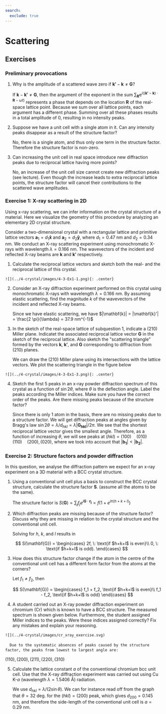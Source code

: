 ```yaml
---
search:
  exclude: true
---
```


# Scattering

## Exercises

### Preliminary provocations

  1.  Why is the amplitude of a scattered wave zero if $\mathbf{k'}-\mathbf{k} \neq \mathbf{G}$?

      If $\mathbf{k}-\mathbf{k'}\neq \mathbf{G}$, then the argument of the exponent in the sum  $\sum_\mathbf{R}\mathrm{e}^{i\left((\mathbf{k'}-\mathbf{k})\cdot\mathbf{R}-\omega t\right)}$ represents a phase that depends on the location $\mathbf{R}$ of the real-space lattice point. Because we sum over all lattice points, each argument has a different phase. Summing over all these phases results in a total amplitude of 0, resulting in no intensity peaks.

  2.  Suppose we have a unit cell with a single atom in it. Can any intensity peaks disappear as a result of the structure factor?

      No, there is a single atom, and thus only one term in the structure factor. Therefore the structure factor is non-zero.

  3.  Can increasing the unit cell in real space introduce new diffraction peaks due to reciprocal lattice having more points?

      No, an increase of the unit cell size cannot create new diffraction peaks (see lecture). Even though the increase leads to extra reciprocal lattice points, the structure
      factor will cancel their contributions to the scattered wave amplitudes.

### Exercise 1: X-ray scattering in 2D

  Using x-ray scattering, we can infer information on the crystal structure of a material. Here we visualize the geometry of this procedure by analyzing an elementary 2D crystal structure.

  Consider a two-dimensional crystal with a rectangular lattice and primitive lattice vectors $\mathbf{a}_1 = d_1\mathbf{\hat{x}}$ and $\mathbf{a}_2 = d_2\mathbf{\hat{y}}$, where $d_1=0.47$ nm and $d_2=0.34$ nm. We conduct an X-ray scattering experiment using monochromatic X-rays with wavelength $\lambda = 0.166$ nm. The wavevectors of the incident and reflected X-ray beams are $\mathbf{k}$ and $\mathbf{k'}$ respectively.

  1.  Calculate the reciprocal lattice vectors and sketch both the real- and the reciprocal lattice of this crystal.

    ![](../4-crystal/images/4-3-Ex1-1.png){: .center}

  2.  Consider an X-ray diffraction experiment performed on this crystal using monochromatic X-rays with wavelength $\lambda = 0.166$ nm. By assuming elastic scattering, find the magnitude $k$ of the wavevectors of the incident and reflected X-ray beams.

      Since we have elastic scattering, we have $|\mathbf{k}| = |\mathbf{k}'| = \frac{2 \pi}{\lambda} = 37.9 nm^{-1}$

  3.  In the sketch of the real-space lattice of subquestion 1, indicate a (210) Miller plane. Indicatet the associated reciprocal lattice vector $\mathbf{G}$ in the sketch of the reciprocal lattice. Also sketch the "scattering triangle" formed by the vectors $\mathbf{k}$, $\mathbf{k'}$, and $\mathbf{G}$ corresponding to diffraction from (210) planes.

      We can draw the (210) Miller plane using its intersections with the lattice vectors. We plot the scattering triangle in the figure below

    ![](../4-crystal/images/4-3-Ex1-3.png){: .center}

  4.  Sketch the first 5 peaks in an x-ray powder diffraction spectrum of this crystal as a function of $\sin 2\theta$, where $\theta$ is the deflection angle. Label the peaks according the Miller indices. Make sure you have the correct order of the peaks. Are there missing peaks because of the structure factor?

      Since there is only 1 atom in the basis, there are no missing peaks due to a structure factor. We will get diffraction peaks at angles given by Bragg's law $\sin2\theta = \lambda/d_{hkl} = \lambda |\mathbf{G_{hkl}}|/2\pi$. We see that the shortest reciprocal lattice vector gives the smallest angle. Therefore, as a function of increasing $\theta$, we will see peaks at $(hkl)= (100) \quad (010) \quad (110) \quad (200), (020)$, where we took into account that $|\mathbf{b_1}|<|\mathbf{b_2}|$.



### Exercise 2: Structure factors and powder diffraction

  In this question, we analyse the diffraction pattern we expect for an x-ray experiment on a 3D material with a BCC crystal structure.

  1.  Using a conventional unit cell plus a basis to construct the BCC crystal structure, calculate the structure factor $\mathbf{S}$. (assume all the atoms to be the same).

      The structure factor is $S(\mathbf{G}) = \sum_j f_j e^{i \mathbf{G} \cdot \mathbf{r_j}} = f(1 + e^{i \pi (h+k+l)})$

  2.  Which diffraction peaks are missing because of the structure factor? Discuss why they are missing in relation to the crystal structure and the conventional unit cell.

      Solving for $h$, $k$, and $l$ results in

      $$
      S(\mathbf{G}) = \begin{cases}
          2f, \: \text{if $h+k+l$ is even}\\
          0, \: \text{if $h+k+l$ is odd}.
      \end{cases}
      $$

  3.  How does this structure factor change if the atom in the centre of the conventional unit cell has a different form factor from the atoms at the corners?

      Let $f_1 \neq f_2$, then

      $$
      S(\mathbf{G}) = \begin{cases}
      f_1 + f_2, \text{if $h+k+l$ is even}\\
      f_1 - f_2, \text{if $h+k+l$ is odd}
      \end{cases}       
      $$

  4.  A student carried out an X-ray powder diffraction experiment on chromium (Cr) which is known to have a BCC structure. The measured spectrum is shown given below. Furthermore, the student assigned Miller indices to the peaks. Were these indices assigned correctly? Fix any mistakes and explain your reasoning.

    ![](../4-crystal/images/cr_xray_exercise.svg)

      Due to the systematic absences of peaks caused by the structure factor, the peaks from lowest to largest angle are:
$(110),(200),(211), (220), (310)$

  5.  Calculate the lattice constant $a$ of the conventional chromium bcc unit cell. Use that the X-ray diffraction experiment was carried out using Cu K-$\alpha$ (wavelength $\lambda = 1.5406$ Å) radiation.

      We use $d_{hkl} = \lambda /(2\sin\theta)$. We can for instance read off from the graph that $\theta = 32$ deg. for the $(hkl) =(200)$ peak, which gives $d_{200} = 0.145$ nm, and therefore the side-length of the conventional unit cell is $a=0.29$ nm.
